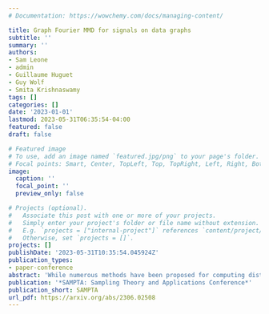 ```yaml
---
# Documentation: https://wowchemy.com/docs/managing-content/

title: Graph Fourier MMD for signals on data graphs
subtitle: ''
summary: ''
authors:
- Sam Leone
- admin
- Guillaume Huguet
- Guy Wolf
- Smita Krishnaswamy
tags: []
categories: []
date: '2023-01-01'
lastmod: 2023-05-31T06:35:54-04:00
featured: false
draft: false

# Featured image
# To use, add an image named `featured.jpg/png` to your page's folder.
# Focal points: Smart, Center, TopLeft, Top, TopRight, Left, Right, BottomLeft, Bottom, BottomRight.
image:
  caption: ''
  focal_point: ''
  preview_only: false

# Projects (optional).
#   Associate this post with one or more of your projects.
#   Simply enter your project's folder or file name without extension.
#   E.g. `projects = ["internal-project"]` references `content/project/deep-learning/index.md`.
#   Otherwise, set `projects = []`.
projects: []
publishDate: '2023-05-31T10:35:54.045924Z'
publication_types:
- paper-conference
abstract: 'While numerous methods have been proposed for computing distances between probability distributions in Euclidean space, relatively little attention has been given to computing such distances for distributions on graphs. However, there has been a marked increase in data that either lies on graph (such as protein interaction networks) or can be modeled as a graph (single cell data), particularly in the biomedical sciences. Thus, it becomes important to find ways to compare signals defined on such graphs. Here, we propose Graph Fourier MMD (GFMMD), a novel distance between distributions and signals on graphs. GFMMD is defined via an optimal witness function that is both smooth on the graph and maximizes difference in expectation between the pair of distributions on the graph. We find an analytical solution to this optimization problem as well as an embedding of distributions that results from this method.  We also prove several properties of this method including scale invariance and applicability to disconnected graphs. We showcase it on graph benchmark datasets as well on single cell RNA-sequencing data analysis. In the latter, we use the GFMMD-based gene embeddings to find meaningful gene clusters. We also propose a novel type of score for gene selection called {\em gene localization score} which helps select genes for cellular state space characterization.'
publication: '*SAMPTA: Sampling Theory and Applications Conference*'
publication_short: SAMPTA
url_pdf: https://arxiv.org/abs/2306.02508
---
```

